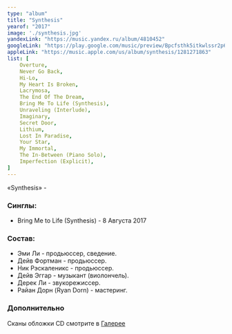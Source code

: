 ```yaml
---
type: "album"
title: "Synthesis"
yearof: "2017"
image: './synthesis.jpg'
yandexLink: "https://music.yandex.ru/album/4810452"
googleLink: "https://play.google.com/music/preview/Bpcfsthk5itkwlssr2p6mbwxyui"
appleLink: "https://music.apple.com/us/album/synthesis/1281271863"
list: [
    Overture,
    Never Go Back,
    Hi-Lo,
    My Heart Is Broken,
    Lacrymosa,
    The End Of The Dream,
    Bring Me To Life (Synthesis),
    Unraveling (Interlude),
    Imaginary,
    Secret Door,
    Lithium,
    Lost In Paradise,
    Your Star,
    My Immortal,
    The In-Between (Piano Solo),
    Imperfection (Explicit),
]
---
```


«Synthesis» - 

### Синглы:
- Bring Me to Life (Synthesis) - 8 Августа 2017

### Cостав:

- Эми Ли - продьюссер, сведение.
- Дейв Фортман - продьюссер.
- Ник Рэскаленикс - продьюссер.
- Дейв Эггар - музыкант (виолончель).
- Дерек Ли - звукорежиссер.
- Райан Дорн (Ryan Dorn) - мастеринг.

### Дополнительно

Сканы обложки CD смотрите в [Галерее](http://gallery.evanescence-rus.ru/)